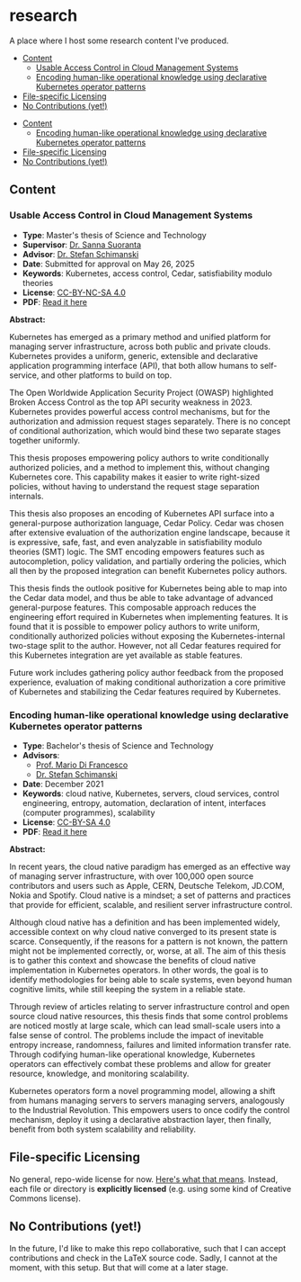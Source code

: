 # research

A place where I host some research content I've produced.

<!-- toc -->

- [Content](#content)
  * [Usable Access Control in Cloud Management Systems](#usable-access-control-in-cloud-management-systems)
  * [Encoding human-like operational knowledge using declarative Kubernetes operator patterns](#encoding-human-like-operational-knowledge-using-declarative-kubernetes-operator-patterns)
- [File-specific Licensing](#file-specific-licensing)
- [No Contributions (yet!)](#no-contributions-yet)

<!-- tocstop -->

- [Content](#Content)
  - [Encoding human-like operational knowledge using declarative Kubernetes operator patterns](#Encoding-human-like-operational-knowledge-using-declarative-Kubernetes-operator-patterns)
- [File-specific Licensing](#File-specific-Licensing)
- [No Contributions (yet!)](#No-Contributions-yet)
<!-- /toc -->

## Content

### Usable Access Control in Cloud Management Systems

- **Type**: Master's thesis of Science and Technology
- **Supervisor**: [Dr. Sanna Suoranta](https://research.aalto.fi/en/persons/sanna-suoranta)
- **Advisor**: [Dr. Stefan Schimanski](https://github.com/sttts)
- **Date**: Submitted for approval on May 26, 2025
- **Keywords**: Kubernetes, access control, Cedar, satisfiability modulo theories
- **License**: [CC-BY-NC-SA 4.0](https://creativecommons.org/licenses/by-nc-sa/4.0/)
- **PDF**: [Read it here](msc_thesis.pdf)

**Abstract:**

Kubernetes has emerged as a primary method and unified platform for managing
server infrastructure, across both public and private clouds. Kubernetes
provides a uniform, generic, extensible and declarative application programming
interface (API), that both allow humans to self-service, and other platforms to
build on top.

The Open Worldwide Application Security Project (OWASP) highlighted Broken
Access Control as the top API security weakness in 2023. Kubernetes provides
powerful access control mechanisms, but for the authorization and admission
request stages separately. There is no concept of conditional authorization,
which would bind these two separate stages together uniformly.

This thesis proposes empowering policy authors to write conditionally authorized
policies, and a method to implement this, without changing Kubernetes core. This
capability makes it easier to write right-sized policies, without having to
understand the request stage separation internals.

This thesis also proposes an encoding of Kubernetes API surface into a
general-purpose authorization language, Cedar Policy. Cedar was chosen after
extensive evaluation of the authorization engine landscape, because it is
expressive, safe, fast, and even analyzable in satisfiability modulo theories
(SMT) logic. The SMT encoding empowers features such as autocompletion, policy
validation, and partially ordering the policies, which all then by the proposed
integration can benefit Kubernetes policy authors.

This thesis finds the outlook positive for Kubernetes being able to map into the
Cedar data model, and thus be able to take advantage of advanced general-purpose
features. This composable approach reduces the engineering effort required in
Kubernetes when implementing features. It is found that it is possible to
empower policy authors to write uniform, conditionally authorized policies
without exposing the Kubernetes-internal two-stage split to the author. However,
not all Cedar features required for this Kubernetes integration are yet
available as stable features.

Future work includes gathering policy author feedback from the proposed
experience, evaluation of making conditional authorization a core primitive of
Kubernetes and stabilizing the Cedar features required by Kubernetes.

### Encoding human-like operational knowledge using declarative Kubernetes operator patterns

- **Type**: Bachelor's thesis of Science and Technology
- **Advisors**:
  - [Prof. Mario Di Francesco](https://people.aalto.fi/mario.di.francesco)
  - [Dr. Stefan Schimanski](https://github.com/sttts)
- **Date**: December 2021
- **Keywords**: cloud native, Kubernetes, servers, cloud services, control engineering,
entropy, automation, declaration of intent, interfaces (computer
programmes), scalability
- **License**: [CC-BY-SA 4.0](https://creativecommons.org/licenses/by-sa/4.0)
- **PDF**: [Read it here](bsc_thesis.pdf)

**Abstract:**

In recent years, the cloud native paradigm has emerged as an effective way of
managing server infrastructure, with over 100,000 open source contributors and users
such as Apple, CERN, Deutsche Telekom, JD.COM, Nokia and Spotify. Cloud native
is a mindset; a set of patterns and practices that provide for efficient, scalable, and
resilient server infrastructure control.

Although cloud native has a definition and has been implemented widely, accessible
context on why cloud native converged to its present state is scarce. Consequently,
if the reasons for a pattern is not known, the pattern might not be implemented
correctly, or, worse, at all. The aim of this thesis is to gather this context and
showcase the benefits of cloud native implementation in Kubernetes operators. In
other words, the goal is to identify methodologies for being able to scale systems,
even beyond human cognitive limits, while still keeping the system in a reliable state.

Through review of articles relating to server infrastructure control and open
source cloud native resources, this thesis finds that some control problems are noticed
mostly at large scale, which can lead small-scale users into a false sense of control.
The problems include the impact of inevitable entropy increase, randomness, failures
and limited information transfer rate. Through codifying human-like operational
knowledge, Kubernetes operators can effectively combat these problems and allow
for greater resource, knowledge, and monitoring scalability.

Kubernetes operators form a novel programming model, allowing a shift from
humans managing servers to servers managing servers, analogously to the Industrial
Revolution. This empowers users to once codify the control mechanism, deploy it
using a declarative abstraction layer, then finally, benefit from both system scalability
and reliability.

## File-specific Licensing

No general, repo-wide license for now. [Here's what that means](https://choosealicense.com/no-permission/). Instead, each file or directory is **explicitly licensed** (e.g. using some kind of Creative Commons license).

## No Contributions (yet!)

In the future, I'd like to make this repo collaborative, such that I can accept contributions and check in the LaTeX source code. Sadly, I cannot at the moment, with this setup. But that will come at a later stage.
